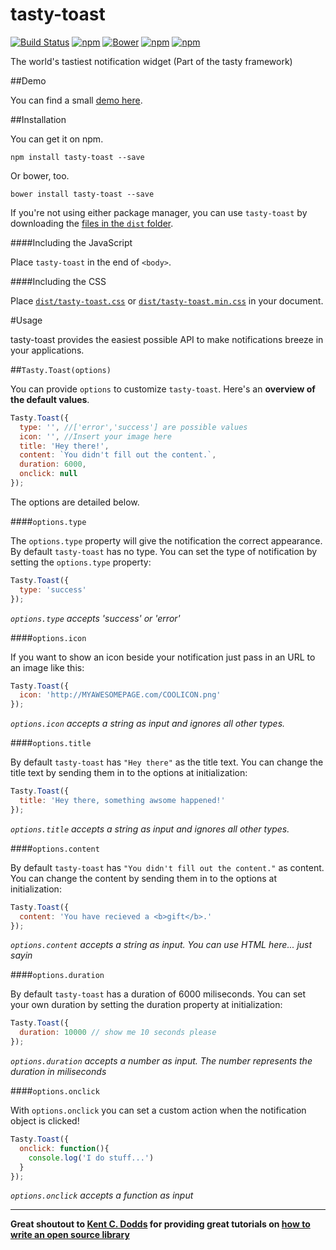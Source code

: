 # tasty-toast
[![Build Status](https://travis-ci.org/crsten/tasty-toast.svg?branch=master&style=flat-square)](https://travis-ci.org/crsten/tasty-toast)
[![npm](https://img.shields.io/npm/dt/tasty-toast.svg?style=flat-square)](https://www.npmjs.com/package/tasty-toast)
[![Bower](https://img.shields.io/bower/v/tasty-toast.svg?style=flat-square)]()
[![npm](https://img.shields.io/npm/v/tasty-toast.svg?style=flat-square)](https://www.npmjs.com/package/tasty-toast)
[![npm](https://img.shields.io/npm/l/tasty-toast.svg?style=flat-square)]()

The world's tastiest notification widget (Part of the tasty framework)

##Demo

You can find a small [demo here](http://crsten.github.io/tasty-toast/).

##Installation

You can get it on npm.

```shell
npm install tasty-toast --save
```

Or bower, too.

```shell
bower install tasty-toast --save
```

If you're not using either package manager, you can use `tasty-toast` by downloading the [files in the `dist` folder](dist).

####Including the JavaScript

Place `tasty-toast` in the end of `<body>`.

####Including the CSS

Place [`dist/tasty-toast.css`](dist/tasty-toast.css) or [`dist/tasty-toast.min.css`](dist/tasty-toast.min.css) in your document.

#Usage

tasty-toast provides the easiest possible API to make notifications breeze in your applications.

##`Tasty.Toast(options)`

You can provide `options` to customize `tasty-toast`. Here's an **overview of the default values**.

```js
Tasty.Toast({
  type: '', //['error','success'] are possible values
  icon: '', //Insert your image here
  title: 'Hey there!',
  content: `You didn't fill out the content.`,
  duration: 6000,
  onclick: null
});
```

The options are detailed below.

####`options.type`

The `options.type` property will give the notification the correct appearance.
By default `tasty-toast` has no type. You can set the type of notification by setting the `options.type` property:

```js
Tasty.Toast({
  type: 'success'
});
```

*`options.type` accepts 'success' or 'error'*

####`options.icon`

If you want to show an icon beside your notification just pass in an URL to an image like this:

```js
Tasty.Toast({
  icon: 'http://MYAWESOMEPAGE.com/COOLICON.png'
});
```

*`options.icon` accepts a string as input and ignores all other types.*

####`options.title`

By default `tasty-toast` has `"Hey there"` as the title text. You can change the title text by sending them in to the options at initialization:

```js
Tasty.Toast({
  title: 'Hey there, something awsome happened!'
});
```
*`options.title` accepts a string as input and ignores all other types.*

####`options.content`

By default `tasty-toast` has `"You didn't fill out the content."` as content. You can change the content by sending them in to the options at initialization:

```js
Tasty.Toast({
  content: 'You have recieved a <b>gift</b>.'
});
```

*`options.content` accepts a string as input. You can use HTML here... just sayin*

####`options.duration`

By default `tasty-toast` has a duration of 6000 miliseconds. You can set your own duration by setting the duration property at initialization:

```js
Tasty.Toast({
  duration: 10000 // show me 10 seconds please
});
```

*`options.duration` accepts a number as input. The number represents the duration in miliseconds*

####`options.onclick`

With `options.onclick` you can set a custom action when the notification object is clicked!

```js
Tasty.Toast({
  onclick: function(){
    console.log('I do stuff...')
  }
});
```

*`options.onclick` accepts a function as input*

---

**Great shoutout to [Kent C. Dodds](https://github.com/kentcdodds) for providing great tutorials on [how to write an open source library](https://egghead.io/series/how-to-write-an-open-source-javascript-library)**
